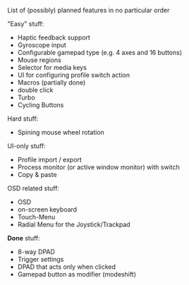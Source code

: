 List of (possibly) planned features in no particular order

"Easy" stuff:
- Haptic feedback support
- Gyroscope input
- Configurable gamepad type (e.g. 4 axes and 16 buttons)
- Mouse regions
- Selector for media keys
- UI for configuring profile switch action
- Macros (partially done)
- double click
- Turbo
- Cycling Buttons


Hard stuff:
- Spining mouse wheel rotation


UI-only stuff:
- Profile import / export
- Process monitor (or active window monitor) with switch
- Copy & paste


OSD related stuff:
- OSD
- on-screen keyboard
- Touch-Menu
- Radial Menu for the Joystick/Trackpad


**Done** stuff:
- 8-way DPAD
- Trigger settings
- DPAD that acts only when clicked
- Gamepad button as modifier (modeshift)
